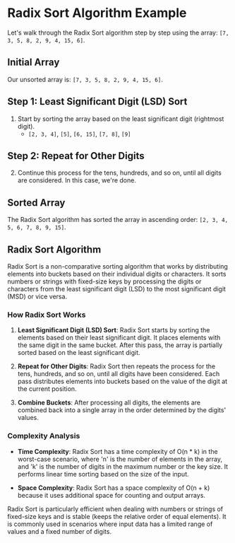# Radix Sort Algorithm Example

Let's walk through the Radix Sort algorithm step by step using the array: `[7, 3, 5, 8, 2, 9, 4, 15, 6]`.

## Initial Array

Our unsorted array is: `[7, 3, 5, 8, 2, 9, 4, 15, 6]`.

## Step 1: Least Significant Digit (LSD) Sort

1. Start by sorting the array based on the least significant digit (rightmost digit).
   - `[2, 3, 4]`, `[5]`, `[6, 15]`, `[7, 8]`, `[9]`

## Step 2: Repeat for Other Digits

2. Continue this process for the tens, hundreds, and so on, until all digits are considered. In this case, we're done.

## Sorted Array

The Radix Sort algorithm has sorted the array in ascending order: `[2, 3, 4, 5, 6, 7, 8, 9, 15]`.

## Radix Sort Algorithm

Radix Sort is a non-comparative sorting algorithm that works by distributing elements into buckets based on their individual digits or characters. It sorts numbers or strings with fixed-size keys by processing the digits or characters from the least significant digit (LSD) to the most significant digit (MSD) or vice versa.

### How Radix Sort Works

1. **Least Significant Digit (LSD) Sort**: Radix Sort starts by sorting the elements based on their least significant digit. It places elements with the same digit in the same bucket. After this pass, the array is partially sorted based on the least significant digit.

2. **Repeat for Other Digits**: Radix Sort then repeats the process for the tens, hundreds, and so on, until all digits have been considered. Each pass distributes elements into buckets based on the value of the digit at the current position.

3. **Combine Buckets**: After processing all digits, the elements are combined back into a single array in the order determined by the digits' values.

### Complexity Analysis

- **Time Complexity**: Radix Sort has a time complexity of O(n * k) in the worst-case scenario, where 'n' is the number of elements in the array, and 'k' is the number of digits in the maximum number or the key size. It performs linear time sorting based on the size of the input.

- **Space Complexity**: Radix Sort has a space complexity of O(n + k) because it uses additional space for counting and output arrays.

Radix Sort is particularly efficient when dealing with numbers or strings of fixed-size keys and is stable (keeps the relative order of equal elements). It is commonly used in scenarios where input data has a limited range of values and a fixed number of digits.
